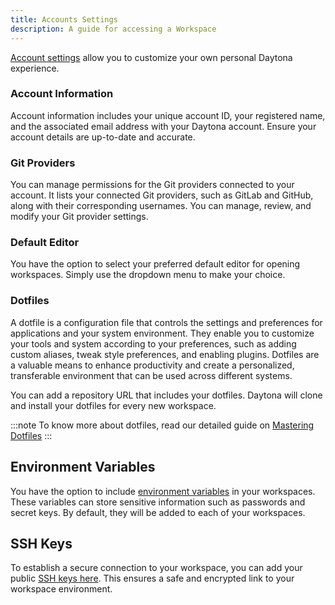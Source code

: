 ```yaml
---
title: Accounts Settings
description: A guide for accessing a Workspace
---
```


[Account settings](https://daytona.work/account/settings) allow you to customize your own personal Daytona experience.

### Account Information

Account information includes your unique account ID, your registered name, and the associated email address with your Daytona account. Ensure your account details are up-to-date and accurate.

### Git Providers

You can manage permissions for the Git providers connected to your account. It lists your connected Git providers, such as GitLab and GitHub, along with their corresponding usernames. You can manage, review, and modify your Git provider settings.

### Default Editor

You have the option to select your preferred default editor for opening workspaces. Simply use the dropdown menu to make your choice.

### Dotfiles

A dotfile is a configuration file that controls the settings and preferences for applications and your system environment. They enable you to customize your tools and system according to your preferences, such as adding custom aliases, tweak style preferences, and enabling plugins. Dotfiles are a valuable means to enhance productivity and create a personalized, transferable environment that can be used across different systems.

You can add a repository URL that includes your dotfiles. Daytona will clone and install your dotfiles for every new workspace.

:::note
To know more about dotfiles, read our detailed guide on [Mastering Dotfiles](https://www.daytona.io/dotfiles/ultimate-guide-to-dotfiles)
:::

## Environment Variables

You have the option to include [environment variables](https://daytona.work/account/environment-variables) in your workspaces. These variables can store sensitive information such as passwords and secret keys. By default, they will be added to each of your workspaces.

## SSH Keys

To establish a secure connection to your workspace, you can add your public [SSH keys here](https://daytona.work/account/ssh-keys). This ensures a safe and encrypted link to your workspace environment.
